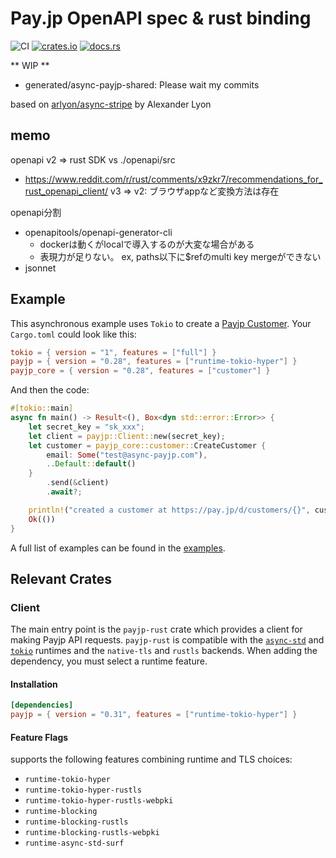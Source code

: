 # Pay.jp OpenAPI spec & rust binding

![CI](https://github.com/darai0512/payjp-rust/workflows/CI/badge.svg)
[![crates.io](https://img.shields.io/crates/v/payjp-rust.svg)](https://crates.io/crates/payjp-rust)
[![docs.rs](https://docs.rs/payjp-rust/badge.svg)](https://docs.rs/payjp-rust)

** WIP **

- generated/async-payjp-shared: Please wait my commits

based on [arlyon/async-stripe](https://github.com/arlyon/async-stripe) by Alexander Lyon

## memo

openapi v2 => rust SDK vs ./openapi/src
- https://www.reddit.com/r/rust/comments/x9zkr7/recommendations_for_rust_openapi_client/
v3 => v2: ブラウザappなど変換方法は存在

openapi分割
- openapitools/openapi-generator-cli
  - dockerは動くがlocalで導入するのが大変な場合がある
  - 表現力が足りない。 ex, paths以下に$refのmulti key mergeができない
- jsonnet

## Example

This asynchronous example uses `Tokio` to create
a [Payjp Customer](https://pay.jp/docs/api#customers). Your `Cargo.toml` could
look like this:

```toml
tokio = { version = "1", features = ["full"] }
payjp = { version = "0.28", features = ["runtime-tokio-hyper"] }
payjp_core = { version = "0.28", features = ["customer"] }
```

And then the code:

```rust
#[tokio::main]
async fn main() -> Result<(), Box<dyn std::error::Error>> {
    let secret_key = "sk_xxx";
    let client = payjp::Client::new(secret_key);
    let customer = payjp_core::customer::CreateCustomer {
        email: Some("test@async-payjp.com"),
        ..Default::default()
    }
        .send(&client)
        .await?;

    println!("created a customer at https://pay.jp/d/customers/{}", customer.id);
    Ok(())
}
```

A full list of examples can be found in the [examples](/examples).

## Relevant Crates

### Client

The main entry point is the `payjp-rust` crate which provides a client for making Payjp
API requests.
`payjp-rust` is compatible with the [`async-std`](https://github.com/async-rs/async-std)
and [`tokio`](https://github.com/tokio-rs/tokio) runtimes and the `native-tls`
and `rustls` backends. When adding the dependency, you must select a runtime feature.

#### Installation

```toml
[dependencies]
payjp = { version = "0.31", features = ["runtime-tokio-hyper"] }
```

#### Feature Flags

supports the following features combining runtime and TLS choices:

- `runtime-tokio-hyper`
- `runtime-tokio-hyper-rustls`
- `runtime-tokio-hyper-rustls-webpki`
- `runtime-blocking`
- `runtime-blocking-rustls`
- `runtime-blocking-rustls-webpki`
- `runtime-async-std-surf`